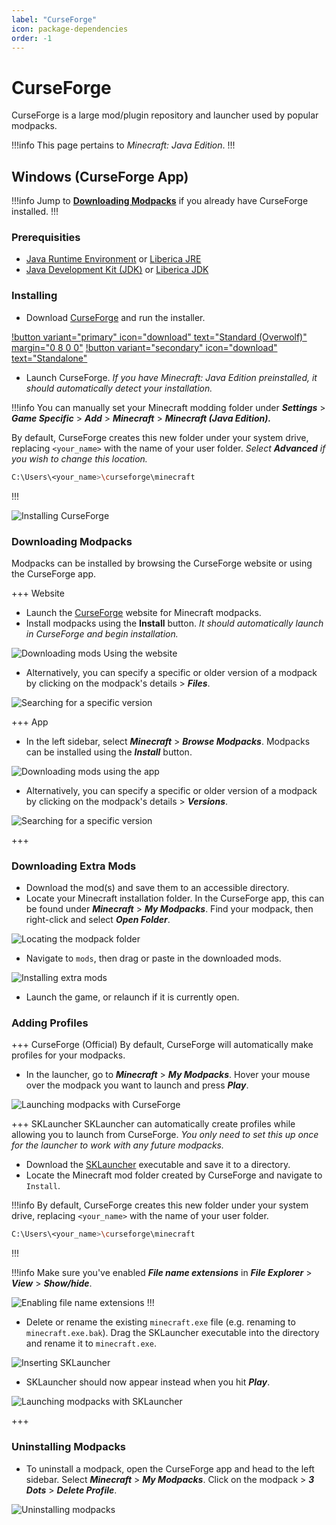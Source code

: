 ```yaml
---
label: "CurseForge"
icon: package-dependencies
order: -1
---
```


# CurseForge

CurseForge is a large mod/plugin repository and launcher used by popular modpacks.

!!!info
This page pertains to *Minecraft: Java Edition*.
!!!

## Windows (CurseForge App)

!!!info
Jump to **[Downloading Modpacks](#downloading-modpacks)** if you already have CurseForge installed.
!!!

### Prerequisities

- [Java Runtime Environment](https://www.java.com/en/download/) or [Liberica JRE](https://bell-sw.com/pages/downloads/)
- [Java Development Kit (JDK)](https://www.oracle.com/java/technologies/downloads/) or [Liberica JDK](https://bell-sw.com/pages/downloads/)

### Installing

- Download [CurseForge](https://download.curseforge.com/) and run the installer.

[!button variant="primary" icon="download" text="Standard (Overwolf)" margin="0 8 0 0"](https://download.overwolf.com/install/Download?&PartnerId=4047)
[!button variant="secondary" icon="download" text="Standalone"](https://download.overwolf.com/install/Download?Name=CurseForge&ExtensionId=cfiahnpaolfnlgaihhmobmnjdafknjnjdpdabpcm)

- Launch CurseForge. *If you have Minecraft: Java Edition preinstalled, it should automatically detect your installation.*

!!!info
You can manually set your Minecraft modding folder under ***Settings*** > ***Game Specific*** > ***Add*** > ***Minecraft*** > ***Minecraft (Java Edition).***

By default, CurseForge creates this new folder under your system drive, replacing `<your_name>` with the name of your user folder. *Select **Advanced** if you wish to change this location.*

```bash
C:\Users\<your_name>\curseforge\minecraft
```

!!!

![Installing CurseForge](/static/minecraft/curseforge/windows-installing.gif)

### Downloading Modpacks

Modpacks can be installed by browsing the CurseForge website or using the CurseForge app.

+++ Website

- Launch the [CurseForge](https://www.curseforge.com/minecraft/modpacks) website for Minecraft modpacks.
- Install modpacks using the **Install** button. *It should automatically launch in CurseForge and begin installation.*

![Downloading mods Using the website](/static/minecraft/curseforge/windows-downloading.gif)

- Alternatively, you can specify a specific or older version of a modpack by clicking on the modpack's details > ***Files***.

![Searching for a specific version](/static/minecraft/curseforge/windows-downloading2.gif)

+++ App

- In the left sidebar, select ***Minecraft*** > ***Browse Modpacks***. Modpacks can be installed using the ***Install*** button.

![Downloading mods using the app](/static/minecraft/curseforge/windows-downloading3.gif)

- Alternatively, you can specify a specific or older version of a modpack by clicking on the modpack's details > ***Versions***.

![Searching for a specific version](/static/minecraft/curseforge/windows-downloading4.gif)

+++

### Downloading Extra Mods

- Download the mod(s) and save them to an accessible directory.
- Locate your Minecraft installation folder. In the CurseForge app, this can be found under ***Minecraft*** > ***My Modpacks***. Find your modpack, then right-click and select ***Open Folder***.

![Locating the modpack folder](/static/minecraft/curseforge/windows-extra.gif)

- Navigate to `mods`, then drag or paste in the downloaded mods.

![Installing extra mods](/static/minecraft/curseforge/windows-extra2.gif)

- Launch the game, or relaunch if it is currently open.

### Adding Profiles

+++ CurseForge (Official)
By default, CurseForge will automatically make profiles for your modpacks.

- In the launcher, go to ***Minecraft*** > ***My Modpacks***. Hover your mouse over the modpack you want to launch and press ***Play***.

![Launching modpacks with CurseForge](/static/minecraft/curseforge/windows-profiles.gif)

+++ SKLauncher
SKLauncher can automatically create profiles while allowing you to launch from CurseForge. *You only need to set this up once for the launcher to work with any future modpacks.*

- Download the [SKLauncher](https://skmedix.pl/downloads) executable and save it to a directory.
- Locate the Minecraft mod folder created by CurseForge and navigate to `Install`.

!!!info
By default, CurseForge creates this new folder under your system drive, replacing `<your_name>` with the name of your user folder.

```bash
C:\Users\<your_name>\curseforge\minecraft
```

!!!

!!!info
Make sure you've enabled ***File name extensions*** in ***File Explorer*** > ***View*** > ***Show/hide***.

![Enabling file name extensions](/static/minecraft/curseforge/windows-profiles3.gif)
!!!

- Delete or rename the existing `minecraft.exe` file (e.g. renaming to `minecraft.exe.bak`). Drag the SKLauncher executable into the directory and rename it to `minecraft.exe`.

![Inserting SKLauncher](/static/minecraft/curseforge/windows-profiles2.gif)

- SKLauncher should now appear instead when you hit ***Play***.

![Launching modpacks with SKLauncher](/static/minecraft/curseforge/windows-profiles4.gif)

+++

### Uninstalling Modpacks

- To uninstall a modpack, open the CurseForge app and head to the left sidebar. Select ***Minecraft*** > ***My Modpacks***. Click on the modpack > ***3 Dots*** > ***Delete Profile***.

![Uninstalling modpacks](/static/minecraft/curseforge/windows-uninstalling.gif)
